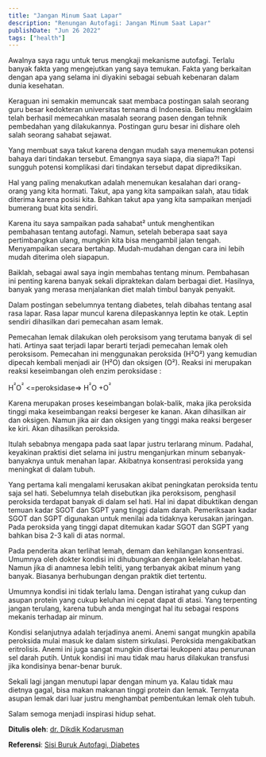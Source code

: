 ```yaml
---
title: "Jangan Minum Saat Lapar"
description: "Renungan Autofagi: Jangan Minum Saat Lapar"
publishDate: "Jun 26 2022"
tags: ["health"]
---
```


Awalnya saya ragu untuk terus mengkaji mekanisme autofagi. Terlalu banyak fakta yang mengejutkan yang saya temukan. Fakta yang berkaitan dengan apa yang selama ini diyakini sebagai sebuah kebenaran dalam dunia kesehatan.

Keraguan ini semakin memuncak saat membaca postingan salah seorang guru besar kedokteran universitas ternama di Indonesia. Beliau mengklaim telah berhasil memecahkan masalah seorang pasen dengan tehnik pembedahan yang dilakukannya. Postingan guru besar ini dishare oleh salah seorang sahabat sejawat.

Yang membuat saya takut karena dengan mudah saya menemukan potensi bahaya dari tindakan tersebut. Emangnya saya siapa, dia siapa?! Tapi sungguh potensi komplikasi dari tindakan tersebut dapat diprediksikan.

Hal yang paling menakutkan adalah menemukan kesalahan dari orang-orang yang kita hormati. Takut, apa yang kita sampaikan salah, atau tidak diterima karena posisi kita. Bahkan takut apa yang kita sampaikan menjadi bumerang buat kita sendiri.

Karena itu saya sampaikan pada sahabat² untuk menghentikan pembahasan tentang autofagi. Namun, setelah beberapa saat saya pertimbangkan ulang, mungkin kita bisa mengambil jalan tengah. Menyampaikan secara bertahap. Mudah-mudahan dengan cara ini lebih mudah diterima oleh siapapun.

Baiklah, sebagai awal saya ingin membahas tentang minum. Pembahasan ini penting karena banyak sekali dipraktekan dalam berbagai diet. Hasilnya, banyak yang merasa menjalankan diet malah timbul banyak penyakit.

Dalam postingan sebelumnya tentang diabetes, telah dibahas tentang asal rasa lapar. Rasa lapar muncul karena dilepaskannya leptin ke otak. Leptin sendiri dihasilkan dari pemecahan asam lemak.

Pemecahan lemak dilakukan oleh peroksisom yang terutama banyak di sel hati. Artinya saat terjadi lapar berarti terjadi pemecahan lemak oleh peroksisom. Pemecahan ini menggunakan peroksida (H²O²) yang kemudian dipecah kembali menjadi air (H²O) dan oksigen (O²). Reaksi ini merupakan reaksi keseimbangan oleh enzim peroksidase :

H<sup>²</sup>O<sup>²</sup> <=peroksidase=> H<sup>²</sup>O +O<sup>²</sup>

Karena merupakan proses keseimbangan bolak-balik, maka jika peroksida tinggi maka keseimbangan reaksi bergeser ke kanan. Akan dihasilkan air dan oksigen. Namun jika air dan oksigen yang tinggi maka reaksi bergeser ke kiri. Akan dihasilkan peroksida.

Itulah sebabnya mengapa pada saat lapar justru terlarang minum. Padahal, keyakinan praktisi diet selama ini justru menganjurkan minum sebanyak-banyaknya untuk menahan lapar. Akibatnya konsentrasi peroksida yang meningkat di dalam tubuh.

Yang pertama kali mengalami kerusakan akibat peningkatan peroksida tentu saja sel hati. Sebelumnya telah disebutkan jika peroksisom, penghasil peroksida terdapat banyak di dalam sel hati. Hal ini dapat dibuktikan dengan temuan kadar SGOT dan SGPT yang tinggi dalam darah. Pemeriksaan kadar SGOT dan SGPT digunakan untuk menilai ada tidaknya kerusakan jaringan. Pada peroksida yang tinggi dapat ditemukan kadar SGOT dan SGPT yang bahkan bisa 2-3 kali di atas normal.

Pada penderita akan terlihat lemah, demam dan kehilangan konsentrasi. Umumnya oleh dokter kondisi ini dihubungkan dengan kelelahan hebat. Namun jika di anamnesa lebih teliti, yang terbanyak akibat minum yang banyak. Biasanya berhubungan dengan praktik diet tertentu.

Umumnya kondisi ini tidak terlalu lama. Dengan istirahat yang cukup dan asupan protein yang cukup keluhan ini cepat dapat di atasi. Yang terpenting jangan terulang, karena tubuh anda mengingat hal itu sebagai respons mekanis terhadap air minum.

Kondisi selanjutnya adalah terjadinya anemi. Anemi sangat mungkin apabila peroksida mulai masuk ke dalam sistem sirkulasi. Peroksida mengakibatkan eritrolisis. Anemi ini juga sangat mungkin disertai leukopeni atau penurunan sel darah putih. Untuk kondisi ini mau tidak mau harus dilakukan transfusi jika kondisinya benar-benar buruk.

Sekali lagi jangan menutupi lapar dengan minum ya. Kalau tidak mau dietnya gagal, bisa makan makanan tinggi protein dan lemak. Ternyata asupan lemak dari luar justru menghambat pembentukan lemak oleh tubuh.

Salam semoga menjadi inspirasi hidup sehat.


**Ditulis oleh**: [dr. Dikdik Kodarusman](https://web.facebook.com/dikdik.kodarusman/)

**Referensi**: [Sisi Buruk Autofagi, Diabetes](https://web.facebook.com/dikdik.kodarusman/posts/pfbid0XPsKdnBKMx6K3UNA9zLeiA7PMKzLSAPJ6253Fz9YmsBDvSQjKWBrSfNvn7RnnsjZl?__cft__[0]=AZUHxZv8diUJXL4YEQOk91EHRwNxxQPnpUEDSYQ2_HVUxHj0Yvb7oS5WCuyMTUJ0im39scLlioGJkzgt0ZAew1HBZBf9BIhyqd9rBJ5ppatC9pFelZ-lZ_P3OjlurY6uWNBWASLtmgeghjwguOctpcahPgHYvbcBGO1E-npSKCZiTsB3ZBCGZmzcpyIdV-d143o&__tn__=%2CO%2CP-R)
